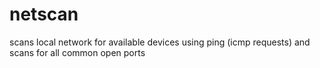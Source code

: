# netscan
scans local network for available devices using ping (icmp requests) and scans for all common open ports

